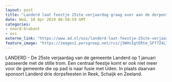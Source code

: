 ```yaml
---
layout: post
title: "Landerd laat feestje 25ste verjaardag graag over aan de dorpen"
date: Wed, 10 Apr 2019 08:58:59 GMT
categories: 
- noord-brabant 
- oss 
externe_link: "https://www.ad.nl/oss/landerd-laat-feestje-25ste-verjaardag-graag-over-aan-de-dorpen~a5b93ebc/"
feature_image: "https://images1.persgroep.net/rcs/j5WHsIgtERtm_SFf7Z4LlrodOQU/diocontent/145226666/_fitwidth/400/?appId=21791a8992982cd8da851550a453bd7f&quality=0.7"
---
```


LANDERD - De 25ste verjaardag van de gemeente Landerd op 1 januari passeerde met de stille trom. Een centraal feestje komt er ook niet meer voor de gemeente die op pad is naar fusie met Uden. In plaats daarvan sponsort Landerd drie dorpsfeesten in Reek, Schaijk en Zeeland.
